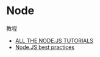 # Node

教程

- [ALL THE NODE.JS TUTORIALS](https://flaviocopes.com/tags/node/)
- [Node.JS best practices](https://github.com/i0natan/nodebestpractices)
